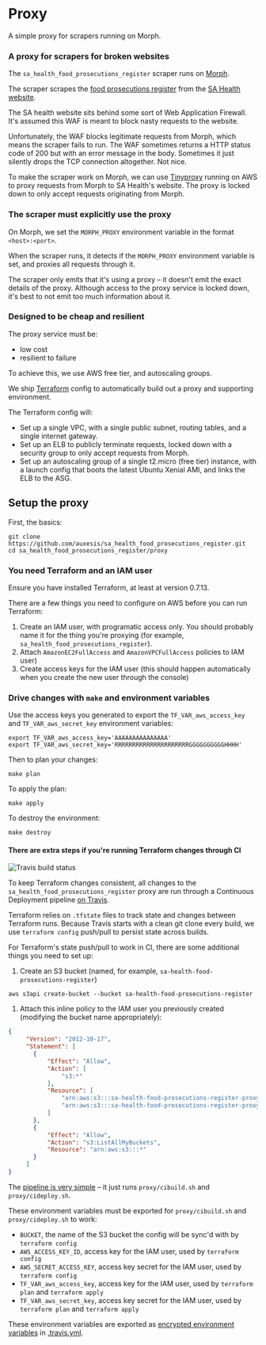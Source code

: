 # Proxy

A simple proxy for scrapers running on Morph.

### A proxy for scrapers for broken websites

The `sa_health_food_prosecutions_register` scraper runs on [Morph](https://morph.io/auxesis/sa_health_food_prosecutions_register).

The scraper scrapes the [food prosecutions register](http://www.sahealth.sa.gov.au/wps/wcm/connect/public+content/sa+health+internet/about+us/legislation/food+legislation/food+prosecution+register) from the [SA Health website](http://sahealth.sa.gov.au/).

The SA health website sits behind some sort of Web Application Firewall. It's assumed this WAF is meant to block nasty requests to the website.

Unfortunately, the WAF blocks legitimate requests from Morph, which means the scraper fails to run. The WAF sometimes returns a HTTP status code of 200 but with an error message in the body. Sometimes it just silently drops the TCP connection altogether. Not nice.

To make the scraper work on Morph, we can use [Tinyproxy](https://tinyproxy.github.io/) running on AWS to proxy requests from Morph to SA Health's website. The proxy is locked down to only accept requests originating from Morph.

### The scraper must explicitly use the proxy

On Morph, we set the `MORPH_PROXY` environment variable in the format `<host>:<port>`.

When the scraper runs, it detects if the `MORPH_PROXY` environment variable is set, and proxies all requests through it.

The scraper only emits that it's using a proxy – it doesn't emit the exact details of the proxy. Although access to the proxy service is locked down, it's best to not emit too much information about it.

### Designed to be cheap and resilient

The proxy service must be:

 - low cost
 - resilient to failure

To achieve this, we use AWS free tier, and autoscaling groups.

We ship [Terraform](https://terraform.io) config to automatically build out a proxy and supporting environment.

The Terraform config will:

 - Set up a single VPC, with a single public subnet, routing tables, and a single internet gateway.
 - Set up an ELB to publicly terminate requests, locked down with a security group to only accept requests from Morph.
 - Set up an autoscaling group of a single t2.micro (free tier) instance, with a launch config that boots the latest Ubuntu Xenial AMI, and links the ELB to the ASG.

## Setup the proxy

First, the basics:

```
git clone https://github.com/auxesis/sa_health_food_prosecutions_register.git
cd sa_health_food_prosecutions_register/proxy
```

### You need Terraform and an IAM user

Ensure you have installed Terraform, at least at version 0.7.13.

There are a few things you need to configure on AWS before you can run Terraform:

 1. Create an IAM user, with programatic access only. You should probably name it for the thing you're proxying (for example, `sa_health_food_prosecutions_register`).
 1. Attach `AmazonEC2FullAccess` and `AmazonVPCFullAccess` policies to IAM user)
 1. Create access keys for the IAM user (this should happen automatically when you create the new user through the console)

### Drive changes with `make` and environment variables

Use the access keys you generated to export the `TF_VAR_aws_access_key` and `TF_VAR_aws_secret_key` environment variables:

```
export TF_VAR_aws_access_key='AAAAAAAAAAAAAAA'
export TF_VAR_aws_secret_key='RRRRRRRRRRRRRRRRRRRRRGGGGGGGGGGHHHH'
```

Then to plan your changes:

```
make plan
```

To apply the plan:

```
make apply
```

To destroy the environment:

```
make destroy
```

#### There are extra steps if you're running Terraform changes through CI

![Travis build status](https://travis-ci.org/auxesis/sa_health_food_prosecutions_register.svg?branch=master)

To keep Terraform changes consistent, all changes to the `sa_health_food_prosecutions_register` proxy are run through a Continuous Deployment pipeline [on Travis](https://travis-ci.org/auxesis/sa_health_food_prosecutions_register).

Terraform relies on `.tfstate` files to track state and changes between Terraform runs. Because Travis starts with a clean git clone every build, we use `terraform config` push/pull to persist state across builds.

For Terraform's state push/pull to work in CI, there are some additional things you need to set up:

 1. Create an S3 bucket (named, for example, `sa-health-food-prosecutions-register`)
 ```
 aws s3api create-bucket --bucket sa-health-food-prosecutions-register
 ```
 1. Attach this inline policy to the IAM user you previously created (modifying the bucket name appropriately):
 ``` json
 {
      "Version": "2012-10-17",
      "Statement": [
        {
            "Effect": "Allow",
            "Action": [
                "s3:*"
            ],
            "Resource": [
                "arn:aws:s3:::sa-health-food-prosecutions-register-proxy",
                "arn:aws:s3:::sa-health-food-prosecutions-register-proxy/*"
            ]
        },
        {
            "Effect": "Allow",
            "Action": "s3:ListAllMyBuckets",
            "Resource": "arn:aws:s3:::*"
        }
      ]
 }
 ```

The [pipeline is very simple](https://github.com/auxesis/sa_health_food_prosecutions_register/blob/master/.travis.yml) – it just runs `proxy/cibuild.sh` and `proxy/cideploy.sh`.

These environment variables must be exported for `proxy/cibuild.sh` and `proxy/cideploy.sh` to work:

 - `BUCKET`, the name of the S3 bucket the config will be sync'd with by `terraform config`
 - `AWS_ACCESS_KEY_ID`, access key for the IAM user, used by `terraform config`
 - `AWS_SECRET_ACCESS_KEY`, access key secret for the IAM user, used by `terraform config`
 - `TF_VAR_aws_access_key`, access key for the IAM user, used by `terraform plan` and `terraform apply`
 - `TF_VAR_aws_secret_key`, access key secret for the IAM user, used by `terraform plan` and `terraform apply`

These environment variables are exported as [encrypted environment variables](https://docs.travis-ci.com/user/environment-variables/#Defining-encrypted-variables-in-.travis.yml) in [.travis.yml](https://github.com/auxesis/sa_health_food_prosecutions_register/blob/master/.travis.yml).
